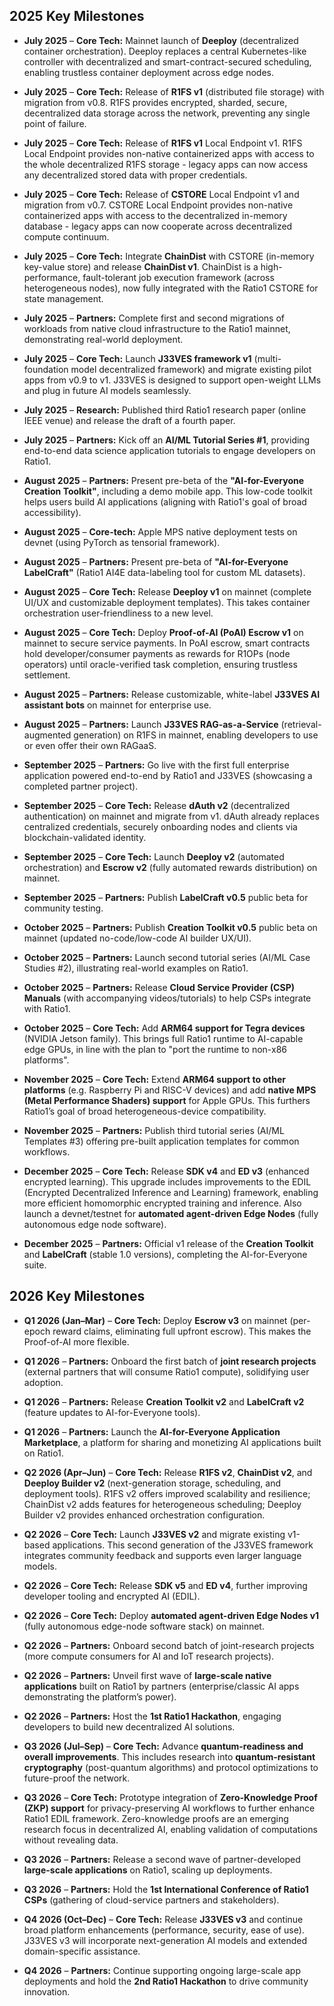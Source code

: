 
## 2025 Key Milestones

* **July 2025** – **Core Tech:** Mainnet launch of **Deeploy** (decentralized container orchestration).  Deeploy replaces a central Kubernetes-like controller with decentralized and smart-contract-secured scheduling, enabling trustless container deployment across edge nodes.

* **July 2025** – **Core Tech:** Release of **R1FS v1** (distributed file storage) with migration from v0.8.  R1FS provides encrypted, sharded, secure, decentralized data storage across the network, preventing any single point of failure.

* **July 2025** – **Core Tech:** Release of **R1FS v1** Local Endpoint v1.  R1FS Local Endpoint provides non-native containerized apps with access to the whole decentralized R1FS storage - legacy apps can now access any decentralized stored data with proper credentials.

* **July 2025** – **Core Tech:** Release of **CSTORE** Local Endpoint v1 and migration from v0.7. CSTORE Local Endpoint provides non-native containerized apps with access to the decentralized in-memory database - legacy apps can now cooperate across decentralized compute continuum.

* **July 2025** – **Core Tech:** Integrate **ChainDist** with CSTORE (in-memory key-value store) and release **ChainDist v1**.  ChainDist is a high-performance, fault-tolerant job execution framework (across heterogeneous nodes), now fully integrated with the Ratio1 CSTORE for state management.

* **July 2025** – **Partners:** Complete first and second migrations of workloads from native cloud infrastructure to the Ratio1 mainnet, demonstrating real-world deployment.

* **July 2025** – **Core Tech:** Launch **J33VES framework v1** (multi-foundation model decentralized framework) and migrate existing pilot apps from v0.9 to v1.  J33VES is designed to support open-weight LLMs and plug in future AI models seamlessly.

* **July 2025** – **Research:** Published third Ratio1 research paper (online IEEE venue) and release the draft of a fourth paper.

* **July 2025** – **Partners:** Kick off an **AI/ML Tutorial Series #1**, providing end-to-end data science application tutorials to engage developers on Ratio1.

* **August 2025** – **Partners:** Present pre-beta of the **"AI-for-Everyone Creation Toolkit"**, including a demo mobile app.  This low-code toolkit helps users build AI applications (aligning with Ratio1's goal of broad accessibility).

* **August 2025** – **Core-tech:** Apple MPS native deployment tests on devnet (using PyTorch as tensorial framework).

* **August 2025** – **Partners:** Present pre-beta of **"AI-for-Everyone LabelCraft"** (Ratio1 AI4E data-labeling tool for custom ML datasets).

* **August 2025** – **Core Tech:** Release **Deeploy v1** on mainnet (complete UI/UX and customizable deployment templates).  This takes container orchestration user-friendliness to a new level.

* **August 2025** – **Core Tech:** Deploy **Proof-of-AI (PoAI) Escrow v1** on mainnet to secure service payments.  In PoAI escrow, smart contracts hold developer/consumer payments as rewards for R1OPs (node operators) until oracle-verified task completion, ensuring trustless settlement.

* **August 2025** – **Partners:** Release customizable, white-label **J33VES AI assistant bots** on mainnet for enterprise use.

* **August 2025** – **Partners:** Launch **J33VES RAG-as-a-Service** (retrieval-augmented generation) on R1FS in mainnet, enabling developers to use or even offer their own RAGaaS.

* **September 2025** – **Partners:** Go live with the first full enterprise application powered end-to-end by Ratio1 and J33VES (showcasing a completed partner project).

* **September 2025** – **Core Tech:** Release **dAuth v2** (decentralized authentication) on mainnet and migrate from v1.  dAuth already replaces centralized credentials, securely onboarding nodes and clients via blockchain-validated identity.

* **September 2025** – **Core Tech:** Launch **Deeploy v2** (automated orchestration) and **Escrow v2** (fully automated rewards distribution) on mainnet.

* **September 2025** – **Partners:** Publish **LabelCraft v0.5** public beta for community testing.

* **October 2025** – **Partners:** Publish **Creation Toolkit v0.5** public beta on mainnet (updated no-code/low-code AI builder UX/UI).

* **October 2025** – **Partners:** Launch second tutorial series (AI/ML Case Studies #2), illustrating real-world examples on Ratio1.

* **October 2025** – **Partners:** Release **Cloud Service Provider (CSP) Manuals** (with accompanying videos/tutorials) to help CSPs integrate with Ratio1.

* **October 2025** – **Core Tech:** Add **ARM64 support for Tegra devices** (NVIDIA Jetson family).  This brings full Ratio1 runtime to AI-capable edge GPUs, in line with the plan to "port the runtime to non-x86 platforms".

* **November 2025** – **Core Tech:** Extend **ARM64 support to other platforms** (e.g. Raspberry Pi and RISC-V devices) and add **native MPS (Metal Performance Shaders) support** for Apple GPUs.  This furthers Ratio1’s goal of broad heterogeneous-device compatibility.

* **November 2025** – **Partners:** Publish third tutorial series (AI/ML Templates #3) offering pre-built application templates for common workflows.

* **December 2025** – **Core Tech:** Release **SDK v4** and **ED v3** (enhanced encrypted learning).  This upgrade includes improvements to the EDIL (Encrypted Decentralized Inference and Learning) framework, enabling more efficient homomorphic encrypted training and inference.  Also launch a devnet/testnet for **automated agent-driven Edge Nodes** (fully autonomous edge node software).

* **December 2025** – **Partners:** Official v1 release of the **Creation Toolkit** and **LabelCraft** (stable 1.0 versions), completing the AI-for-Everyone suite.

## 2026 Key Milestones

* **Q1 2026 (Jan–Mar)** – **Core Tech:** Deploy **Escrow v3** on mainnet (per-epoch reward claims, eliminating full upfront escrow).  This makes the Proof-of-AI more flexible.

* **Q1 2026** – **Partners:** Onboard the first batch of **joint research projects** (external partners that will consume Ratio1 compute), solidifying user adoption.

* **Q1 2026** – **Partners:** Release **Creation Toolkit v2** and **LabelCraft v2** (feature updates to AI-for-Everyone tools).

* **Q1 2026** – **Partners:** Launch the **AI-for-Everyone Application Marketplace**, a platform for sharing and monetizing AI applications built on Ratio1.

* **Q2 2026 (Apr–Jun)** – **Core Tech:** Release **R1FS v2**, **ChainDist v2**, and **Deeploy Builder v2** (next-generation storage, scheduling, and deployment tools).  R1FS v2 offers improved scalability and resilience; ChainDist v2 adds features for heterogeneous scheduling; Deeploy Builder v2 provides enhanced orchestration configuration.

* **Q2 2026** – **Core Tech:** Launch **J33VES v2** and migrate existing v1-based applications.  This second generation of the J33VES framework integrates community feedback and supports even larger language models.

* **Q2 2026** – **Core Tech:** Release **SDK v5** and **ED v4**, further improving developer tooling and encrypted AI (EDIL).

* **Q2 2026** – **Core Tech:** Deploy **automated agent-driven Edge Nodes v1** (fully autonomous edge-node software stack) on mainnet.

* **Q2 2026** – **Partners:** Onboard second batch of joint-research projects (more compute consumers for AI and IoT research projects).

* **Q2 2026** – **Partners:** Unveil first wave of **large-scale native applications** built on Ratio1 by partners (enterprise/classic AI apps demonstrating the platform’s power).

* **Q2 2026** – **Partners:** Host the **1st Ratio1 Hackathon**, engaging developers to build new decentralized AI solutions.

* **Q3 2026 (Jul–Sep)** – **Core Tech:** Advance **quantum-readiness and overall improvements**.  This includes research into **quantum-resistant cryptography** (post-quantum algorithms) and protocol optimizations to future-proof the network.

* **Q3 2026** – **Core Tech:** Prototype integration of **Zero-Knowledge Proof (ZKP) support** for privacy-preserving AI workflows to further enhance Ratio1 EDIL framework.  Zero-knowledge proofs are an emerging research focus in decentralized AI, enabling validation of computations without revealing data.

* **Q3 2026** – **Partners:** Release a second wave of partner-developed **large-scale applications** on Ratio1, scaling up deployments.

* **Q3 2026** – **Partners:** Hold the **1st International Conference of Ratio1 CSPs** (gathering of cloud-service partners and stakeholders).

* **Q4 2026 (Oct–Dec)** – **Core Tech:** Release **J33VES v3** and continue broad platform enhancements (performance, security, ease of use).  J33VES v3 will incorporate next-generation AI models and extended domain-specific assistance.

* **Q4 2026** – **Partners:** Continue supporting ongoing large-scale app deployments and hold the **2nd Ratio1 Hackathon** to drive community innovation.



